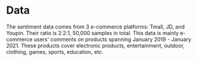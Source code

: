 
# Data
The sentiment data comes from 3 e-commerce platforms: Tmall, JD, and Youpin. 
Their ratio is 2:2:1, 50,000 samples in total. This data is mainly e-commerce users' comments on products spanning January 2019 - January 2021. 
These products cover electronic products, entertainment, outdoor, clothing, games, sports, education, etc. 
